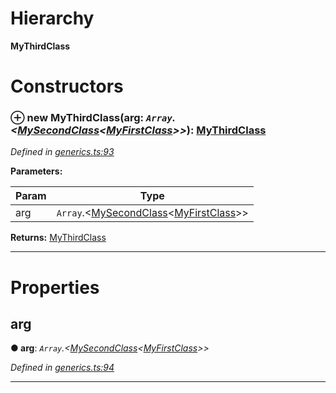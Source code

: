 

# Hierarchy

**MyThirdClass**

# Constructors

<a id="constructor"></a>

### ⊕ **new MyThirdClass**(arg: *`Array`.<[MySecondClass](_generics_.mysecondclass.md)<[MyFirstClass](_generics_.myfirstclass.md)>>*): [MyThirdClass](_generics_.mythirdclass.md)

*Defined in [generics.ts:93](https://github.com/tgreyjs/typedoc-plugin-markdown/blob/master/test/src/generics.ts#L93)*

**Parameters:**

| Param | Type |
| ------ | ------ |
| arg | `Array`.<[MySecondClass](_generics_.mysecondclass.md)<[MyFirstClass](_generics_.myfirstclass.md)>> | 

**Returns:** [MyThirdClass](_generics_.mythirdclass.md)

---

# Properties

<a id="arg"></a>

##  arg

**● arg**: *`Array`.<[MySecondClass](_generics_.mysecondclass.md)<[MyFirstClass](_generics_.myfirstclass.md)>>*

*Defined in [generics.ts:94](https://github.com/tgreyjs/typedoc-plugin-markdown/blob/master/test/src/generics.ts#L94)*

___

